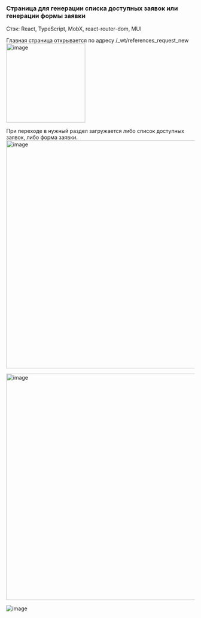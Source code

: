 ### Страница для генерации списка доступных заявок или генерации формы заявки

Стэк: React, TypeScript, MobX, react-router-dom, MUI

Главная страница открывается по адресу /_wt/references_request_new
<img width="211" alt="image" src="https://github.com/MaxClawrenz/requests/assets/142581038/d53029a4-334f-443c-b2f7-4b68a103c05f">

При переходе в нужный раздел загружается либо список доступных заявок, либо форма заявки.
<img width="609" alt="image" src="https://github.com/MaxClawrenz/requests/assets/142581038/7c3d8f4e-4a8a-479f-9b7f-39b46e410a27">

<img width="605" alt="image" src="https://github.com/MaxClawrenz/requests/assets/142581038/af38a2c1-8654-4eb5-be71-f6418bad722d">

![image](https://github.com/MaxClawrenz/requests/assets/142581038/47c48deb-cd6d-4d3c-b181-394d8f5e2ae9)

